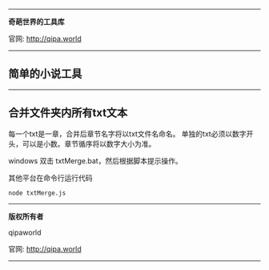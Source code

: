 <hr>

**奇葩世界的工具库**

官网: http://qipa.world

<hr>

## 简单的小说工具 ##

<hr>

## 合并文件夹内所有txt文本 ##

每一个txt是一章，合并后章节名字将以txt文件名命名。
单独的txt必须以数字开头，可以是小数。章节循序将以数字大小为准。

windows 双击 txtMerge.bat，然后根据脚本提示操作。

其他平台在命令行运行代码
```
node txtMerge.js 
```

<hr>

**版权所有者**

qipaworld

官网: http://qipa.world

<hr>